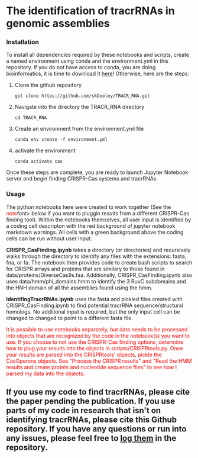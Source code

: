 # The identification of tracrRNAs in genomic assemblies


### Installation
To install all dependencies required by these notebooks and scripts, create a named environment using conda and the environment.yml in this repository. If you do not have access to conda, you are doing bioinformatics, it is time to download it [here](https://docs.anaconda.com/anaconda/install/)! Otherwise, here are the steps:

1. Clone the github repository
	
	``git clone https://github.com/skDooley/TRACR_RNA.git``

1. Navigate into the directory the TRACR_RNA directory

   ``cd TRACR_RNA``

1. Create an environment from the environment.yml file

	``conda env create -f environment.yml``

1. activate the environment

	``conda activate cas``

Once these steps are complete, you are ready to launch Jupyter Notebook server and begin finding CRISPR-Cas systems and tracrRNAs.


### Usage
The python notebooks here were created to work together (See the <font style="color:red">note</font>font> below if you want to pluggin results from a different CRISPR-Cas finding tool). Within the notebooks themselves, all user input is identified by a coding cell descripton with the red background of jupyter notebook markdown warnings. All cells with a green background above the coding cells can be run without user input.

**CRISPR_CasFinding.ipynb** takes a directory (or directories) and recursively walks through the directory to identify any files with the extensions: fasta, fna, or fa. The notebook then provides code to create bash scripts to search for CRISPR arrays and proteins that are similary to those found in data/proteins/DiverseCas9s.faa. Additionally, CRISPR_CasFinding.ipynb also uses data/hmm/phi_domains.hmm to identify the 3 RuvC subdomains and the HNH domain of all the assemblies found using the hmm.

**IdentifingTracrRNAs.ipynb** uses the fasta and pickled files created with CRISPR_CasFinding.ipynb to find potential tracrRNA sequence/structural homologs. No additional input is required, but the only input cell can be changed to changed to point to a different fasta file. 


<font style="color:red">
 It is possible to use notebooks separately, but data needs to be processed into objects that are recognized by the code in the notebook(s) you want to use. If you choose to not use the CRISPR-Cas finding options, determine how to plug your results into the objects in scripts/CRISPRtools.py. Once your results are parsed into the CRISPRtools' objects, pickle the CasOperons objects. See "Process the CRISPR results" and "Read the HMM results and create protein and nucleotide sequence files" to see how I parsed  my data into the objects.
</font>


## If you use my code to find tracrRNAs, please cite the paper <here> pending the publication. If you use parts of my code in research that isn't on identifying tracrRNAs, please cite this Github repository. If you have any questions or run into any issues, please feel free to [log them](https://github.com/skDooley/TRACR_RNA/issues) in the repository.